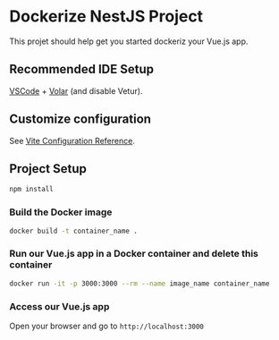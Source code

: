 # Dockerize NestJS Project

This projet should help get you started dockeriz your Vue.js app.

## Recommended IDE Setup

[VSCode](https://code.visualstudio.com/) + [Volar](https://marketplace.visualstudio.com/items?itemName=Vue.volar) (and disable Vetur).

## Customize configuration

See [Vite Configuration Reference](https://vitejs.dev/config/).

## Project Setup

```sh
npm install
```

### Build the Docker image

```sh
docker build -t container_name .
```

### Run our Vue.js app in a Docker container and delete this container

```sh
docker run -it -p 3000:3000 --rm --name image_name container_name
```

### Access our Vue.js app 

Open your browser and go to `http://localhost:3000`
